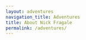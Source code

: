 ```yaml
---
layout: adventures
navigation_title: Adventures
title: About Nick Fragale
permalink: /adventures/
---
```





